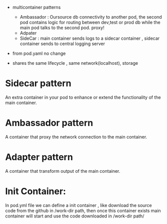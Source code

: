 - multicontainer patterns
    - Ambassador :  Oursource db connectivity to another pod, the second pod contains logic for routing between dev,test or prod db while the main pod talks to the second pod. proxy!
    - Adpater
    - SideCar : main container sends logs to a sidecar container , sidecar container sends to central logging server

- from pod.yaml no change
- shares the same lifecycle , same network(localhost), storage

# Sidecar pattern
An extra container in your pod to enhance or extend the functionality of the main container.

# Ambassador pattern

A container that proxy the network connection to the main container.

# Adapter pattern

A container that transform output of the main container.

# Init Container:
In pod.yml file we can define a init container , like download the source code from the github in /work-dir path, then once this container exists main container will start and use the code downloaded in /work-dir path/